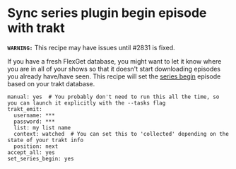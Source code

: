 # Sync series plugin begin episode with trakt
**`WARNING:`** This recipe may have issues until #2831 is fixed.

If you have a fresh FlexGet database, you might want to let it know where you are in all of your shows so that it doesn't start downloading episodes you already have/have seen. This recipe will set the [series begin](/Plugins/series/begin) episode based on your trakt database.

```
manual: yes  # You probably don't need to run this all the time, so you can launch it explicitly with the --tasks flag
trakt_emit:
  username: ***
  password: ***
  list: my list name
  context: watched  # You can set this to 'collected' depending on the state of your trakt info
  position: next
accept_all: yes
set_series_begin: yes
```